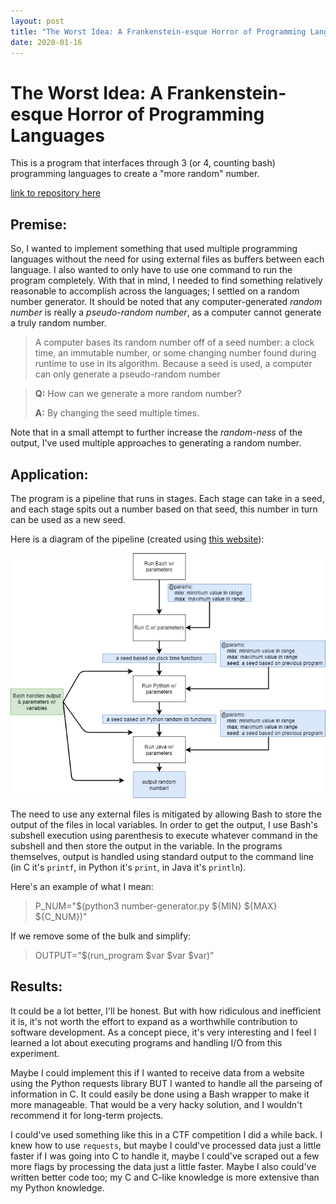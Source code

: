 ```yaml
---
layout: post
title: "The Worst Idea: A Frankenstein-esque Horror of Programming Languages"
date: 2020-01-16
---
```


# The Worst Idea: A Frankenstein-esque Horror of Programming Languages

This is a program that interfaces through 3 (or 4, counting bash) programming languages to create a "more random" number.

[link to repository here](https://github.com/Carson-DeSotel/the-worst-idea)

## Premise:

So, I wanted to implement something that used multiple programming languages without the need for using external files as buffers between each language. I also wanted to only have to use one command to run the program completely. With that in mind, I needed to find something relatively reasonable to accomplish across the languages; I settled on a random number generator. It should be noted that any computer-generated *random number* is really a *pseudo-random number*, as a computer cannot generate a truly random number.

> A computer bases its random number off of a seed number: a clock time, an immutable number, or some changing number found during runtime to use in its algorithm. Because a seed is used, a computer can only generate a pseudo-random number

> **Q:** How can we generate a more random number? 
> 
> **A:** By changing the seed multiple times.

Note that in a small attempt to further increase the *random-ness* of the output, I've used multiple approaches to generating a random number.

## Application:

The program is a pipeline that runs in stages. Each stage can take in a seed, and each stage spits out a number based on that seed, this number in turn can be used as a new seed.

Here is a diagram of the pipeline (created using [this website](https://www.draw.io/)):

![diagram](/images/2020-01-16-project-the-worst-idea-diagram.png)

The need to use any external files is mitigated by allowing Bash to store the output of the files in local variables. In order to get the output, I use Bash's subshell execution using parenthesis to execute whatever command in the subshell and then store the output in the variable. In the programs themselves, output is handled using standard output to the command line (in C it's `printf`, in Python it's `print`, in Java it's `println`).

Here's an example of what I mean:
> P_NUM="$(python3 number-generator.py ${MIN} ${MAX} ${C_NUM})"

If we remove some of the bulk and simplify:
> OUTPUT="$(run_program $var $var $var)"

## Results:

It could be a lot better, I'll be honest. But with how ridiculous and inefficient it is, it's not worth the effort to expand as a worthwhile contribution to software development. As a concept piece, it's very interesting and I feel I learned a lot about executing programs and handling I/O from this experiment.

Maybe I could implement this if I wanted to receive data from a website using the Python requests library BUT I wanted to handle all the parseing of information in C. It could easily be done using a Bash wrapper to make it more manageable. That would be a very hacky solution, and I wouldn't recommend it for long-term projects.

I could've used something like this in a CTF competition I did a while back. I knew how to use `requests`, but maybe I could've processed data just a little faster if I was going into C to handle it, maybe I could've scraped out a few more flags by processing the data just a little faster. Maybe I also could've written better code too; my C and C-like knowledge is more extensive than my Python knowledge.